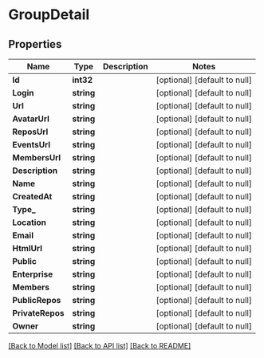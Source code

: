 # GroupDetail

## Properties
Name | Type | Description | Notes
------------ | ------------- | ------------- | -------------
**Id** | **int32** |  | [optional] [default to null]
**Login** | **string** |  | [optional] [default to null]
**Url** | **string** |  | [optional] [default to null]
**AvatarUrl** | **string** |  | [optional] [default to null]
**ReposUrl** | **string** |  | [optional] [default to null]
**EventsUrl** | **string** |  | [optional] [default to null]
**MembersUrl** | **string** |  | [optional] [default to null]
**Description** | **string** |  | [optional] [default to null]
**Name** | **string** |  | [optional] [default to null]
**CreatedAt** | **string** |  | [optional] [default to null]
**Type_** | **string** |  | [optional] [default to null]
**Location** | **string** |  | [optional] [default to null]
**Email** | **string** |  | [optional] [default to null]
**HtmlUrl** | **string** |  | [optional] [default to null]
**Public** | **string** |  | [optional] [default to null]
**Enterprise** | **string** |  | [optional] [default to null]
**Members** | **string** |  | [optional] [default to null]
**PublicRepos** | **string** |  | [optional] [default to null]
**PrivateRepos** | **string** |  | [optional] [default to null]
**Owner** | **string** |  | [optional] [default to null]

[[Back to Model list]](../README.md#documentation-for-models) [[Back to API list]](../README.md#documentation-for-api-endpoints) [[Back to README]](../README.md)


